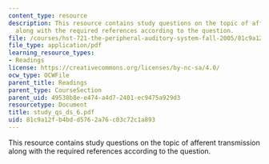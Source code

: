 ```yaml
---
content_type: resource
description: This resource contains study questions on the topic of afferent transmission
  along with the required references according to the question.
file: /courses/hst-721-the-peripheral-auditory-system-fall-2005/81c9a12fb4bdd5762a76c03c72c1a893_study_qs_ds_6.pdf
file_type: application/pdf
learning_resource_types:
- Readings
license: https://creativecommons.org/licenses/by-nc-sa/4.0/
ocw_type: OCWFile
parent_title: Readings
parent_type: CourseSection
parent_uid: 49538b8e-e474-a4d7-2401-ec9475a929d3
resourcetype: Document
title: study_qs_ds_6.pdf
uid: 81c9a12f-b4bd-d576-2a76-c03c72c1a893
---
```

This resource contains study questions on the topic of afferent transmission along with the required references according to the question.
